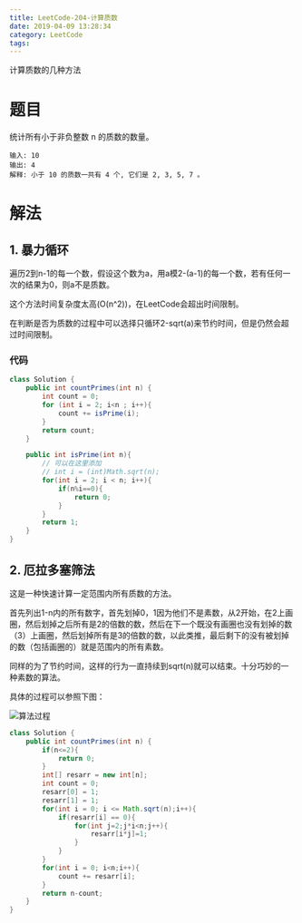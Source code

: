 ```yaml
---
title: LeetCode-204-计算质数
date: 2019-04-09 13:28:34
category: LeetCode
tags:
---
```

计算质数的几种方法
<!--more-->

# 题目

统计所有小于非负整数 n 的质数的数量。

```plain
输入: 10
输出: 4
解释: 小于 10 的质数一共有 4 个, 它们是 2, 3, 5, 7 。
```

# 解法

## 1. 暴力循环

遍历2到n-1的每一个数，假设这个数为a，用a模2-(a-1)的每一个数，若有任何一次的结果为0，则a不是质数。

这个方法时间复杂度太高(O(n^2))，在LeetCode会超出时间限制。

在判断是否为质数的过程中可以选择只循环2-sqrt(a)来节约时间，但是仍然会超过时间限制。

### 代码

```java
class Solution {
    public int countPrimes(int n) {
        int count = 0;
        for (int i = 2; i<n ; i++){
            count += isPrime(i);
        }
        return count;
    }

    public int isPrime(int n){
        // 可以在这里添加
        // int i = (int)Math.sqrt(n);
        for(int i = 2; i < n; i++){
            if(n%i==0){
                return 0;
            }
        }
        return 1;
    }
}
```

## 2. 厄拉多塞筛法

这是一种快速计算一定范围内所有质数的方法。

首先列出1-n内的所有数字，首先划掉0，1因为他们不是素数，从2开始，在2上画圈，然后划掉之后所有是2的倍数的数，然后在下一个既没有画圈也没有划掉的数（3）上画圈，然后划掉所有是3的倍数的数，以此类推，最后剩下的没有被划掉的数（包括画圈的）就是范围内的所有素数。

同样的为了节约时间，这样的行为一直持续到sqrt(n)就可以结束。十分巧妙的一种素数的算法。

具体的过程可以参照下图：

![算法过程](/img/sushu.gif)

```java
class Solution {
    public int countPrimes(int n) {
        if(n<=2){
            return 0;
        }
        int[] resarr = new int[n];
        int count = 0;
        resarr[0] = 1;
        resarr[1] = 1;
        for(int i = 0; i <= Math.sqrt(n);i++){
            if(resarr[i] == 0){
                for(int j=2;j*i<n;j++){
                    resarr[i*j]=1;
                }
            }
        }
        for(int i = 0; i<n;i++){
            count += resarr[i];
        }
        return n-count;
    }
}
```